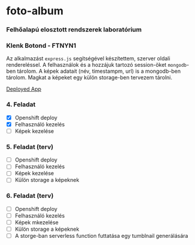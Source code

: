 # foto-album

### Felhőalapú elosztott rendszerek laboratórium
### Klenk Botond - FTNYN1

Az alkalmazást `express.js` segítségével készítettem, szerver oldali rendereléssel. A felhasználok és a hozzájuk tartozó session-öket `mongodb`-ben tárolom. A képek adatait (név, timestampm, url) is a mongodb-ben tárolom. Magkat a képeket egy külön storage-ben tervezem tárolni.

[Deployed App](https://pix-botondklenk-dev.apps.sandbox-m3.1530.p1.openshiftapps.com/)

### 4. Feladat

- [x] Openshift deploy
- [x] Felhasználó kezelés
- [ ] Képek kezelése

### 5. Feladat (terv)

- [ ] Openshift deploy
- [ ] Felhasználó kezelés
- [ ] Képek kezelése
- [ ] Külön storage a képeknek

### 6. Feladat (terv)

- [ ] Openshift deploy
- [ ] Felhasználó kezelés
- [ ] Képek mkezelése
- [ ] Külön storage a képeknek
- [ ] A storge-ban serverless function futtatása egy tumblnail generálására